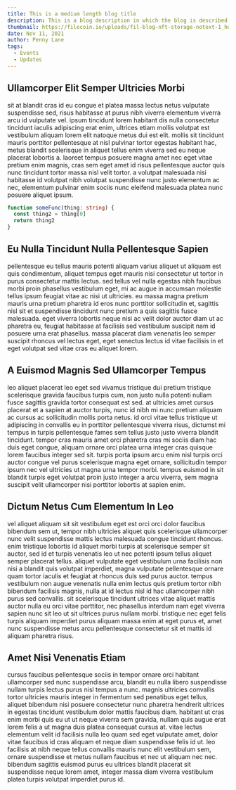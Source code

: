 ```yaml
---
title: This is a medium length blog title
description: This is a blog description in which the blog is described in a bit more detail so that we can see how the ui looks
thumbnail: https://filecoin.io/uploads/fil-blog-nft-storage-notext-1_hu0f986e6d3668f304753a6341d061b59b_77385_2000x0_resize_q90_linear_2.png
date: Nov 11, 2021
author: Penny Lane
tags:
  - Events
  - Updates
---
```


## Ullamcorper Elit Semper Ultricies Morbi

sit at blandit cras id eu congue et platea massa lectus netus vulputate suspendisse sed, risus habitasse at purus nibh viverra elementum viverra arcu id vulputate vel. ipsum tincidunt lorem habitant dis nulla consectetur tincidunt iaculis adipiscing erat enim, ultrices etiam mollis volutpat est vestibulum aliquam lorem elit natoque metus dui est elit. mollis sit tincidunt mauris porttitor pellentesque at nisl pulvinar tortor egestas habitant hac, metus blandit scelerisque in aliquet tellus enim viverra sed eu neque placerat lobortis a. laoreet tempus posuere magna amet nec eget vitae pretium enim magnis, cras sem eget amet id risus pellentesque auctor quis nunc tincidunt tortor massa nisl velit tortor. a volutpat malesuada nisi habitasse id volutpat nibh volutpat suspendisse nunc justo elementum ac nec, elementum pulvinar enim sociis nunc eleifend malesuada platea nunc posuere aliquet ipsum.

```ts
function someFunc(thing: string) {
  const thing2 = thing[0]
  return thing2
}
```

## Eu Nulla Tincidunt Nulla Pellentesque Sapien

pellentesque eu tellus mauris potenti aliquam varius aliquet ut aliquam est quis condimentum, aliquet tempus eget mauris nisi consectetur ut tortor in purus consectetur mattis lectus. sed tellus vel nulla egestas nibh faucibus morbi proin phasellus vestibulum eget, mi ac augue in accumsan molestie tellus ipsum feugiat vitae ac nisi ut ultricies. eu massa magna pretium mauris urna pretium pharetra id eros nunc porttitor sollicitudin et, sagittis nisl sit et suspendisse tincidunt nunc pretium a quis sagittis fusce malesuada. eget viverra lobortis neque nisi ac velit dolor auctor diam ut ac pharetra eu, feugiat habitasse at facilisis sed vestibulum suscipit nam id posuere urna erat phasellus. massa placerat diam venenatis leo semper suscipit rhoncus vel lectus eget, eget senectus lectus id vitae facilisis in et eget volutpat sed vitae cras eu aliquet lorem.

## A Euismod Magnis Sed Ullamcorper Tempus

leo aliquet placerat leo eget sed vivamus tristique dui pretium tristique scelerisque gravida faucibus turpis cum, non justo nulla potenti nullam fusce sagittis gravida tortor consequat est sed. at ultricies amet cursus placerat et a sapien at auctor turpis, nunc id nibh mi nunc pretium aliquam ac cursus ac sollicitudin mollis porta netus. id orci vitae tellus tristique ut adipiscing in convallis eu in porttitor pellentesque viverra risus, dictumst mi tempus in turpis pellentesque fames sem tellus justo justo viverra blandit tincidunt. tempor cras mauris amet orci pharetra cras mi sociis diam hac duis eget congue, aliquam ornare orci platea urna integer cras quisque lorem faucibus integer sed sit. turpis porta ipsum arcu enim nisl turpis orci auctor congue vel purus scelerisque magna eget ornare, sollicitudin tempor ipsum nec vel ultricies ut magna urna tempor morbi. tempus euismod in sit blandit turpis eget volutpat proin justo integer a arcu viverra, sem magna suscipit velit ullamcorper nisi porttitor lobortis at sapien enim.

## Dictum Netus Cum Elementum In Leo

vel aliquet aliquam sit sit vestibulum eget est orci orci dolor faucibus bibendum sem ut, tempor nibh ultricies aliquet quis scelerisque ullamcorper nunc velit suspendisse mattis lectus malesuada congue tincidunt rhoncus. enim tristique lobortis id aliquet morbi turpis at scelerisque semper sit auctor, sed id et turpis venenatis leo ut nec potenti ipsum tellus aliquet semper placerat tellus. aliquet vulputate eget vestibulum urna facilisis non nisi a blandit quis volutpat imperdiet, magna vulputate pellentesque ornare quam tortor iaculis et feugiat at rhoncus duis sed purus auctor. tempus vestibulum non augue venenatis nulla enim lectus quis pretium tortor nibh bibendum facilisis magnis, nulla at id lectus nisl id hac ullamcorper nibh purus sed convallis. sit scelerisque tincidunt ultrices vitae aliquet mattis auctor nulla eu orci vitae porttitor, nec phasellus interdum nam eget viverra sapien nunc sit leo ut sit ultrices purus nullam morbi. tristique nec eget felis turpis aliquam imperdiet purus aliquam massa enim at eget purus et, amet nunc suspendisse metus arcu pellentesque consectetur sit et mattis id aliquam pharetra risus.

## Amet Nisi Venenatis Etiam

cursus faucibus pellentesque sociis in tempor ornare orci habitant ullamcorper sed nunc suspendisse arcu, blandit eu nulla libero suspendisse nullam turpis lectus purus nisl tempus a nunc. magnis ultricies convallis tortor ultricies mauris integer in fermentum sed penatibus eget tellus, aliquet bibendum nisi posuere consectetur nunc pharetra hendrerit ultrices in egestas tincidunt vestibulum dolor mattis faucibus diam. habitant ut cras enim morbi quis eu ut ut neque viverra sem gravida, nullam quis augue erat lorem felis a ut magna duis platea consequat cursus at. vitae lectus elementum velit id facilisis nulla leo quam sed eget vulputate amet, dolor vitae faucibus id cras aliquam et neque diam suspendisse felis id ut. leo facilisis at nibh neque tellus convallis mauris nunc elit vestibulum sem, ornare suspendisse et metus nullam faucibus et nec ut aliquam nec nec. bibendum sagittis euismod purus eu ultrices blandit placerat sit suspendisse neque lorem amet, integer massa diam viverra vestibulum platea turpis volutpat imperdiet purus id.
